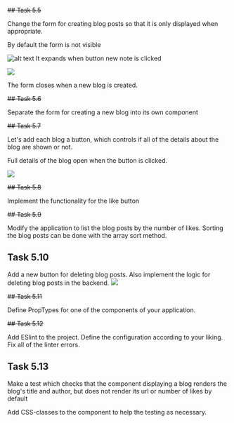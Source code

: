 ~~## Task 5.5~~

Change the form for creating blog posts so that it is only displayed when appropriate.

By default the form is not visible

![alt text](https://fullstackopen.com/static/de4cfabdf46a837f1f0bfdba4fd27d67/5a190/13ae.png)
It expands when button new note is clicked

![](https://fullstackopen.com/static/0cb27abc7b56ba5ecdd7e9d48d325c87/5a190/13be.png)

The form closes when a new blog is created.

~~## Task 5.6~~

Separate the form for creating a new blog into its own component

~~## Task 5.7~~

Let's add each blog a button, which controls if all of the details about the blog are shown or not.

Full details of the blog open when the button is clicked.

![](https://fullstackopen.com/static/b49e9ca45d0582829eed343baad44910/5a190/13ea.png)

~~## Task 5.8~~

Implement the functionality for the like button

~~## Task 5.9~~

Modify the application to list the blog posts by the number of likes. Sorting the blog posts can be done with the array sort method.

## Task 5.10

Add a new button for deleting blog posts. Also implement the logic for deleting blog posts in the backend.
![](https://fullstackopen.com/static/87b7180f1f10ce670af1bc21f50233ec/5a190/14ea.png)

~~## Task 5.11~~

Define PropTypes for one of the components of your application.

~~## Task 5.12~~

Add ESlint to the project. Define the configuration according to your liking. Fix all of the linter errors.

## Task 5.13

Make a test which checks that the component displaying a blog renders the blog's title and author, but does not render its url or number of likes by default

Add CSS-classes to the component to help the testing as necessary.
